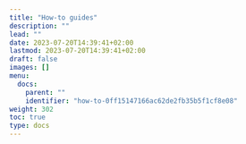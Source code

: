 ```yaml
---
title: "How-to guides"
description: ""
lead: ""
date: 2023-07-20T14:39:41+02:00
lastmod: 2023-07-20T14:39:41+02:00
draft: false
images: []
menu:
  docs:
    parent: ""
    identifier: "how-to-0ff15147166ac62de2fb35b5f1cf8e08"
weight: 302
toc: true
type: docs
---
```

